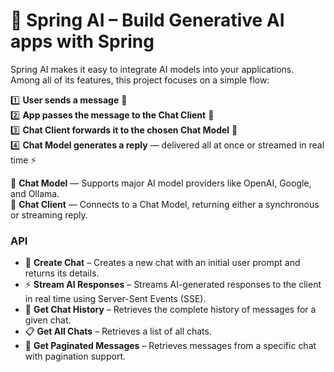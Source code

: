 # 🌱 Spring AI – Build Generative AI apps with Spring

Spring AI makes it easy to integrate AI models into your applications. Among all of its features, this project focuses on a simple flow:

1️⃣ **User sends a message** 📝  
2️⃣ **App passes the message to the Chat Client** 📡  
3️⃣ **Chat Client forwards it to the chosen Chat Model** 🧠  
4️⃣ **Chat Model generates a reply** — delivered all at once or streamed in real time ⚡

🧠 **Chat Model** — Supports major AI model providers like OpenAI, Google, and Ollama.  
📡 **Chat Client** — Connects to a Chat Model, returning either a synchronous or streaming reply.

### API

- 💬 **Create Chat** – Creates a new chat with an initial user prompt and returns its details.
- ⚡ **Stream AI Responses** – Streams AI-generated responses to the client in real time using Server-Sent Events (SSE).
- 📜 **Get Chat History** – Retrieves the complete history of messages for a given chat.
- 📋 **Get All Chats** – Retrieves a list of all chats.
- 📄 **Get Paginated Messages** – Retrieves messages from a specific chat with pagination support.  

